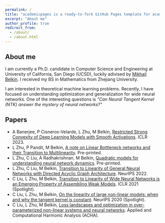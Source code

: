 ```yaml
---
permalink: /
title: "academicpages is a ready-to-fork GitHub Pages template for academic personal websites"
excerpt: "About me"
author_profile: true
redirect_from: 
  - /about/
  - /about.html
---
```


## About me
I am currently a Ph.D. candidate in Computer Science and Engineering at University of California, San Diego (UCSD), luckily adivised by  [Mikhail Belkin](http://misha.belkin-wang.org/). I received my BS in Mathematics from Zhejiang University. 

I am interested in theoretical machine learning problems. Recently, I have focused on understanding optimization and generalization for wide neural networks. One of the interesting questions is *"Can Neural Tangent Kernel (NTK) answer the mystery of neural networks?"*


## Papers 
- A Banerjee, P Cisneros-Velarde, L Zhu, M Belkin, [Restricted Strong Convexity of Deep Learning Models with Smooth Activations](https://arxiv.org/pdf/2209.15106.pdf). ICLR 2023.
- L Zhu, P Pandit, M Belkin, [A note on Linear Bottleneck networks and their Transition to Multilinearity](https://arxiv.org/pdf/2206.15058.pdf). Pre-printed.
- L Zhu, C Liu, A Radhakrishnan, M Belkin, [Quadratic models for understanding neural network dynamics](https://arxiv.org/pdf/2205.11787.pdf). Pre-printed.
- L Zhu, C Liu, M Belkin, [Transition to Linearity of General Neural Networks with Directed Acyclic Graph Architecture](https://arxiv.org/pdf/2205.11786.pdf). NeurIPS 2022. 
- C Liu, L Zhu, M Belkin, [Transition to Linearity of Wide Neural Networks is an Emerging Property of Assembling Weak Models](https://arxiv.org/pdf/2203.05104.pdf). ICLR 2021 (Spotlight). 
- C Liu, L Zhu, M Belkin, [On the linearity of large non-linear models: when and why the tangent kernel is constant](https://arxiv.org/pdf/2010.01092.pdf). NeurIPS 2020 (Spotlight). 
- C Liu, L Zhu, M Belkin, [Loss landscapes and optimization in over-parameterized non-linear systems and neural networks](https://arxiv.org/pdf/2003.00307.pdf). Applied and Computational Harmonic Analysis (ACHA).
